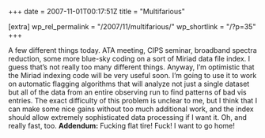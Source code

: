 +++
date = 2007-11-01T00:17:51Z
title = "Multifarious"

[extra]
wp_rel_permalink = "/2007/11/multifarious/"
wp_shortlink = "/?p=35"
+++

A few different things today. ATA meeting, CIPS seminar, broadband spectra
reduction, some more blue-sky coding on a sort of Miriad data file index. I
guess that’s not really too many different things. Anyway, I’m optimistic that
the Miriad indexing code will be very useful soon. I’m going to use it to work
on automatic flagging algorithms that will analyze not just a single dataset
but all of the data from an entire observing run to find patterns of bad vis
entries. The exact difficulty of this problem is unclear to me, but I think
that I can make some nice gains without too much additional work, and the
index should allow extremely sophisticated data processing if I want it. Oh,
and really fast, too.  **Addendum:** Fucking flat tire! Fuck! I want to go
home!
